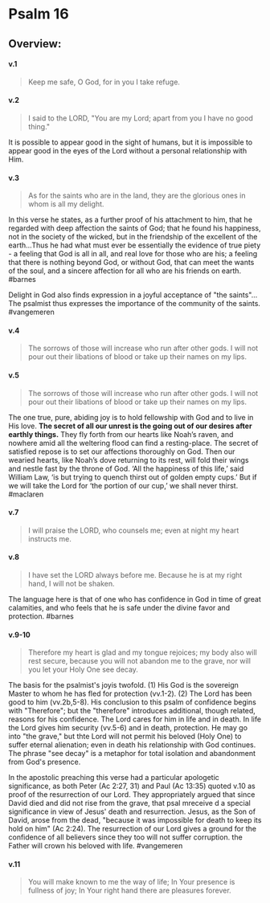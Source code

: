 # Psalm 16

## Overview:


#### v.1
>Keep me safe, O God, for in you I take refuge.

#### v.2
>I said to the LORD, "You are my Lord; apart from you I have no good thing."

It is possible to appear good in the sight of humans, but it is impossible to appear good in the eyes of the Lord without a personal relationship with Him.

#### v.3
>As for the saints who are in the land, they are the glorious ones in whom is all my delight.

In this verse he states, as a further proof of his attachment to him, that he regarded with deep affection the saints of God; that he found his happiness, not in the society of the wicked, but in the friendship of the excellent of the earth...Thus he had what must ever be essentially the evidence of true piety - a feeling that God is all in all, and real love for those who are his; a feeling that there is nothing beyond God, or without God, that can meet the wants of the soul, and a sincere affection for all who are his friends on earth.
#barnes 

Delight in God also finds expression in a joyful acceptance of "the saints"... The psalmist thus expresses the importance of the community of the saints.
#vangemeren

#### v.4
>The sorrows of those will increase who run after other gods. I will not pour out their libations of blood or take up their names on my lips.

#### v.5
>The sorrows of those will increase who run after other gods. I will not pour out their libations of blood or take up their names on my lips.

The one true, pure, abiding joy is to hold fellowship with God and to live in His love. **The secret of all our unrest is the going out of our desires after earthly things.** They fly forth from our hearts like Noah’s raven, and nowhere amid all the weltering flood can find a resting-place. The secret of satisfied repose is to set our affections thoroughly on God. Then our wearied hearts, like Noah’s dove returning to its rest, will fold their wings and nestle fast by the throne of God. ‘All the happiness of this life,’ said William Law, ‘is but trying to quench thirst out of golden empty cups.’ But if we will take the Lord for ‘the portion of our cup,’ we shall never thirst.
#maclaren 

#### v.7
>I will praise the LORD, who counsels me; even at night my heart instructs me.

#### v.8
>I have set the LORD always before me. Because he is at my right hand, I will not be shaken.

The language here is that of one who has confidence in God in time of great calamities, and who feels that he is safe under the divine favor and protection.
#barnes 

#### v.9-10
>Therefore my heart is glad and my tongue rejoices; my body also will rest secure, because you will not abandon me to the grave, nor will you let your Holy One see decay.

The basis for the psalmist's joyis twofold. (1) His God is the sovereign Master to whom he has fled for protection (vv.1-2). (2) The Lord has been good to him (vv.2b,5-8). His conclusion to this psalm of confidence begins with "Therefore"; but the "therefore" introduces additional, though related, reasons for his confidence. The Lord cares for him in life and in death. In life the Lord gives him security (vv.5-6) and in death, protection. He may go into "the grave," but thte Lord will not permit his beloved (Holy One) to suffer eternal alienation; even in death his relationship with God continues. The phrase "see decay" is a metaphor for total isolation and abandonment from God's presence.

In the apostolic preaching this verse had a particular apologetic significance, as both Peter (Ac 2:27, 31) and Paul (Ac 13:35) quoted v.10 as proof of the resurrection of our Lord. They appropriately argued that since David died and did not rise from the grave, that psal mreceive d a special significance in view of Jesus' death and resurrection. Jesus, as the Son of David, arose from the dead, "because it was impossible for death to keep its hold on him" (Ac 2:24). The resurrection of our Lord gives a ground for the confidence of all believers since they too will not suffer corruption. the Father will crown his beloved with life.
#vangemeren 

#### v.11
>You will make known to me the way of life; In Your presence is fullness of joy; In Your right hand there are pleasures forever.


